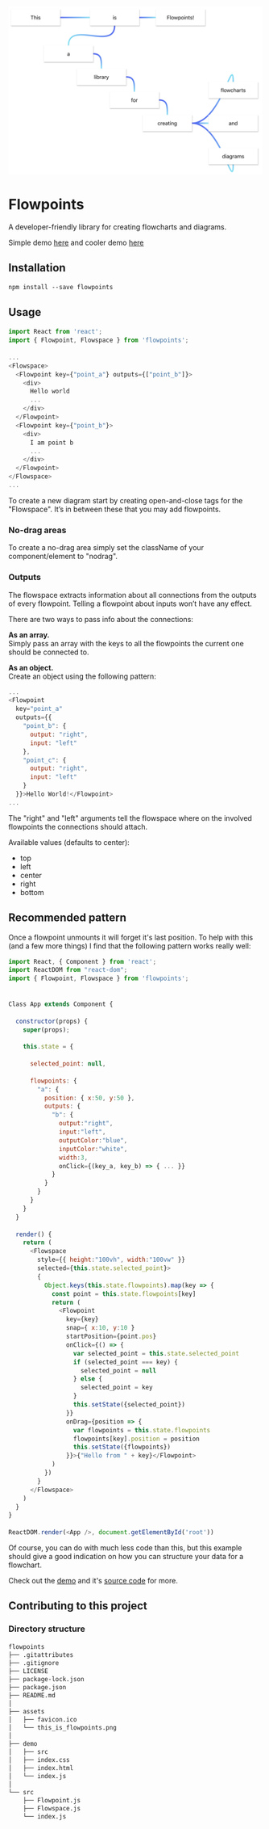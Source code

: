 ![](assets/this_is_flowpoints.png)

# Flowpoints
A developer-friendly library for creating flowcharts and diagrams.

Simple demo [here](https://mariusbrataas.github.io/flowpoints/?p=#00fff2_#0c00ff_4_3_0&Click%s0me%s0once&6&5&_1&Click%s0me%s0too&6&i&_2&Watch%s0the%s0magic&6&v&) and cooler demo [here](https://mariusbrataas.github.io/flowpoints/?p=#41e2f4_#4164f4_4_10_0&This&7&9&1,rl_1&is&y&9&2,rl#3,bt_2&Flowpoints!&1j&9&_3&a&k&k&4,rt_4&library&u&r&5,rt_5&for&14&y&6,rt_6&creating&1e&15&7,rt#8,rl#9,rb_7&flowcharts&1y&v&_8&and&1y&15&_9&diagrams&1y&1f&)


## Installation
```‌
npm install --save flowpoints
```


## Usage
```javascript
import React from 'react';
import { Flowpoint, Flowspace } from 'flowpoints';

...
<Flowspace>
  <Flowpoint key={"point_a"} outputs={["point_b"]}>
    <div>
      Hello world
      ...
    </div>
  </Flowpoint>
  <Flowpoint key={"point_b"}>
    <div>
      I am point b
      ...
    </div>
  </Flowpoint>
</Flowspace>
...
```

To create a new diagram start by creating open-and-close tags for the "Flowspace". It’s in between these that you may add flowpoints.


### No-drag areas
To create a no-drag area simply set the className of your component/element to "nodrag".


### Outputs
The flowspace extracts information about all connections from the outputs of every flowpoint. Telling a flowpoint about inputs won’t have any effect.

There are two ways to pass info about the connections:

__As an array.__\
Simply pass an array with the keys to all the flowpoints the current one should be connected to.

__As an object.__\
Create an object using the following pattern:

```javascript
...
<Flowpoint
  key="point_a"
  outputs={{
    "point_b": {
      output: "right",
      input: "left"
    },
    "point_c": {
      output: "right",
      input: "left"
    }
  }}>Hello World!</Flowpoint>
...
```
 
 The "right" and "left" arguments tell the flowspace where on the involved flowpoints the connections should attach.
 
 Available values (defaults to center):
 
 * top
 * left
 * center
 * right
 * bottom


## Recommended pattern
Once a flowpoint unmounts it will forget it's last position. To help with this (and a few more things) I find that the following pattern works really well:

```javascript
import React, { Component } from 'react';
import ReactDOM from "react-dom";
import { Flowpoint, Flowspace } from 'flowpoints';


Class App extends Component {

  constructor(props) {
    super(props);
    
    this.state = {
    
      selected_point: null,
      
      flowpoints: {
        "a": {
          position: { x:50, y:50 },
          outputs: {
            "b": {
              output:"right",
              input:"left",
              outputColor:"blue",
              inputColor:"white",
              width:3,
              onClick={(key_a, key_b) => { ... }}
            }
          }
        }
      }
    }
  }
  
  render() {
    return (
      <Flowspace
        style={{ height:"100vh", width:"100vw" }}
        selected={this.state.selected_point}>
        {
          Object.keys(this.state.flowpoints).map(key => {
            const point = this.state.flowpoints[key]
            return (
              <Flowpoint
                key={key}
                snap={ x:10, y:10 }
                startPosition={point.pos}
                onClick={() => {
                  var selected_point = this.state.selected_point
                  if (selected_point === key) {
                    selected_point = null
                  } else {
                    selected_point = key
                  }
                  this.setState({selected_point})
                }}
                onDrag={position => {
                  var flowpoints = this.state.flowpoints
                  flowpoints[key].position = position
                  this.setState({flowpoints})
                }}>{"Hello from " + key}</Flowpoint>
            )
          })
        }
      </Flowspace>
    )
  }
}

ReactDOM.render(<App />, document.getElementById('root'))
```

Of course, you can do with much less code than this, but this example should give a good indication on how you can structure your data for a flowchart.

Check out the [demo](https://mariusbrataas.github.io/flowpoints/?p=#41e2f4_#4164f4_4_10_0&This&a&9&1,rl_1&is&y&9&2,rl#3,bt_2&Flowpoints!&1i&9&_3&a&k&k&4,rt_4&library&u&r&5,rt_5&for&14&y&6,rt_6&creating&1e&15&7,rt#8,rl#9,rb_7&flowcharts&1y&v&_8&and&1y&15&_9&diagrams&1y&1f&) and it's [source code](https://github.com/mariusbrataas/flowpoints/tree/master/demo/src) for more.


## Contributing to this project

### Directory structure
```
flowpoints
├── .gitattributes
├── .gitignore
├── LICENSE
├── package-lock.json
├── package.json
├── README.md
│
├── assets
│   ├── favicon.ico
│   └── this_is_flowpoints.png
│
├── demo
│   ├── src
│   ├── index.css
│   ├── index.html
│   └── index.js
│
└── src
    ├── Flowpoint.js
    ├── Flowspace.js
    └── index.js
```